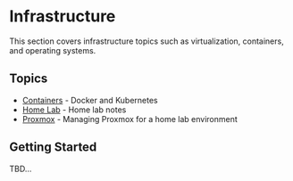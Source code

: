 # Infrastructure

This section covers infrastructure topics such as virtualization, containers, and operating systems.

## Topics

- [Containers](containers/index.md) - Docker and Kubernetes
- [Home Lab](homelab/index.md) - Home lab notes
- [Proxmox](proxmox/index.md) - Managing Proxmox for a home lab environment

## Getting Started

TBD...
